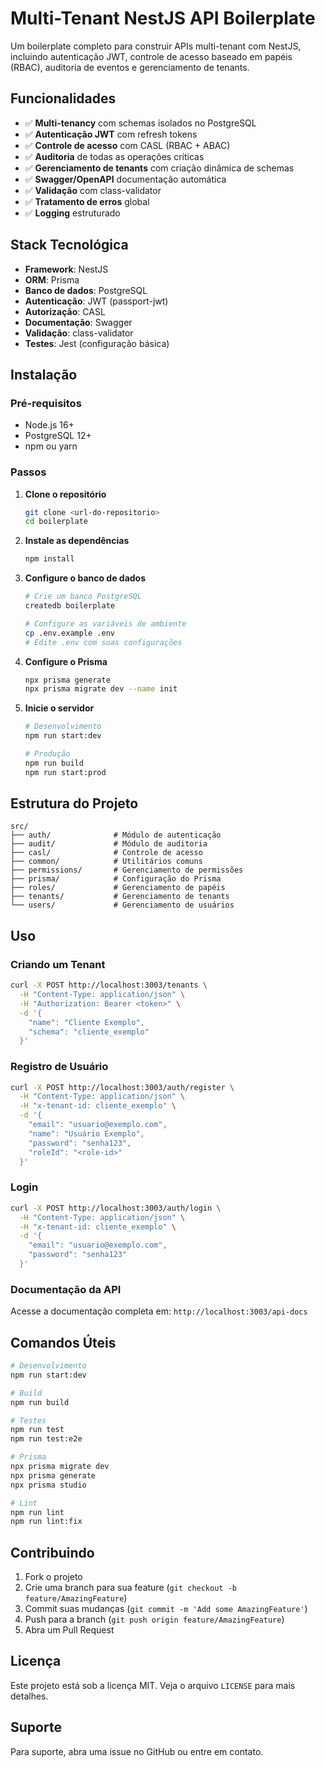 # Multi-Tenant NestJS API Boilerplate

Um boilerplate completo para construir APIs multi-tenant com NestJS, incluindo autenticação JWT, controle de acesso baseado em papéis (RBAC), auditoria de eventos e gerenciamento de tenants.

## Funcionalidades

- ✅ **Multi-tenancy** com schemas isolados no PostgreSQL
- ✅ **Autenticação JWT** com refresh tokens
- ✅ **Controle de acesso** com CASL (RBAC + ABAC)
- ✅ **Auditoria** de todas as operações críticas
- ✅ **Gerenciamento de tenants** com criação dinâmica de schemas
- ✅ **Swagger/OpenAPI** documentação automática
- ✅ **Validação** com class-validator
- ✅ **Tratamento de erros** global
- ✅ **Logging** estruturado

## Stack Tecnológica

- **Framework**: NestJS
- **ORM**: Prisma
- **Banco de dados**: PostgreSQL
- **Autenticação**: JWT (passport-jwt)
- **Autorização**: CASL
- **Documentação**: Swagger
- **Validação**: class-validator
- **Testes**: Jest (configuração básica)

## Instalação

### Pré-requisitos

- Node.js 16+
- PostgreSQL 12+
- npm ou yarn

### Passos

1. **Clone o repositório**
   ```bash
   git clone <url-do-repositorio>
   cd boilerplate
   ```

2. **Instale as dependências**
   ```bash
   npm install
   ```

3. **Configure o banco de dados**
   ```bash
   # Crie um banco PostgreSQL
   createdb boilerplate
   
   # Configure as variáveis de ambiente
   cp .env.example .env
   # Edite .env com suas configurações
   ```

4. **Configure o Prisma**
   ```bash
   npx prisma generate
   npx prisma migrate dev --name init
   ```

5. **Inicie o servidor**
   ```bash
   # Desenvolvimento
   npm run start:dev
   
   # Produção
   npm run build
   npm run start:prod
   ```

## Estrutura do Projeto

```
src/
├── auth/              # Módulo de autenticação
├── audit/             # Módulo de auditoria
├── casl/              # Controle de acesso
├── common/            # Utilitários comuns
├── permissions/       # Gerenciamento de permissões
├── prisma/            # Configuração do Prisma
├── roles/             # Gerenciamento de papéis
├── tenants/           # Gerenciamento de tenants
└── users/             # Gerenciamento de usuários
```

## Uso

### Criando um Tenant

```bash
curl -X POST http://localhost:3003/tenants \
  -H "Content-Type: application/json" \
  -H "Authorization: Bearer <token>" \
  -d '{
    "name": "Cliente Exemplo",
    "schema": "cliente_exemplo"
  }'
```

### Registro de Usuário

```bash
curl -X POST http://localhost:3003/auth/register \
  -H "Content-Type: application/json" \
  -H "x-tenant-id: cliente_exemplo" \
  -d '{
    "email": "usuario@exemplo.com",
    "name": "Usuário Exemplo",
    "password": "senha123",
    "roleId": "<role-id>"
  }'
```

### Login

```bash
curl -X POST http://localhost:3003/auth/login \
  -H "Content-Type: application/json" \
  -H "x-tenant-id: cliente_exemplo" \
  -d '{
    "email": "usuario@exemplo.com",
    "password": "senha123"
  }'
```

### Documentação da API

Acesse a documentação completa em: `http://localhost:3003/api-docs`

## Comandos Úteis

```bash
# Desenvolvimento
npm run start:dev

# Build
npm run build

# Testes
npm run test
npm run test:e2e

# Prisma
npx prisma migrate dev
npx prisma generate
npx prisma studio

# Lint
npm run lint
npm run lint:fix
```

## Contribuindo

1. Fork o projeto
2. Crie uma branch para sua feature (`git checkout -b feature/AmazingFeature`)
3. Commit suas mudanças (`git commit -m 'Add some AmazingFeature'`)
4. Push para a branch (`git push origin feature/AmazingFeature`)
5. Abra um Pull Request

## Licença

Este projeto está sob a licença MIT. Veja o arquivo `LICENSE` para mais detalhes.

## Suporte

Para suporte, abra uma issue no GitHub ou entre em contato.